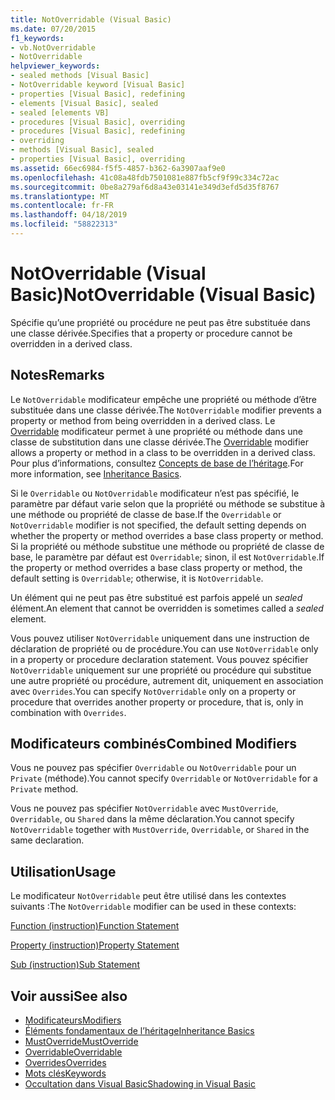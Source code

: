 ```yaml
---
title: NotOverridable (Visual Basic)
ms.date: 07/20/2015
f1_keywords:
- vb.NotOverridable
- NotOverridable
helpviewer_keywords:
- sealed methods [Visual Basic]
- NotOverridable keyword [Visual Basic]
- properties [Visual Basic], redefining
- elements [Visual Basic], sealed
- sealed [elements VB]
- procedures [Visual Basic], overriding
- procedures [Visual Basic], redefining
- overriding
- methods [Visual Basic], sealed
- properties [Visual Basic], overriding
ms.assetid: 66ec6984-f5f5-4857-b362-6a3907aaf9e0
ms.openlocfilehash: 41c08a48fdb7501081e887fb5cf9f99c334c72ac
ms.sourcegitcommit: 0be8a279af6d8a43e03141e349d3efd5d35f8767
ms.translationtype: MT
ms.contentlocale: fr-FR
ms.lasthandoff: 04/18/2019
ms.locfileid: "58822313"
---
```

# <a name="notoverridable-visual-basic"></a><span data-ttu-id="dd878-102">NotOverridable (Visual Basic)</span><span class="sxs-lookup"><span data-stu-id="dd878-102">NotOverridable (Visual Basic)</span></span>
<span data-ttu-id="dd878-103">Spécifie qu’une propriété ou procédure ne peut pas être substituée dans une classe dérivée.</span><span class="sxs-lookup"><span data-stu-id="dd878-103">Specifies that a property or procedure cannot be overridden in a derived class.</span></span>  
  
## <a name="remarks"></a><span data-ttu-id="dd878-104">Notes</span><span class="sxs-lookup"><span data-stu-id="dd878-104">Remarks</span></span>  
 <span data-ttu-id="dd878-105">Le `NotOverridable` modificateur empêche une propriété ou méthode d’être substituée dans une classe dérivée.</span><span class="sxs-lookup"><span data-stu-id="dd878-105">The `NotOverridable` modifier prevents a property or method from being overridden in a derived class.</span></span>  <span data-ttu-id="dd878-106">Le [Overridable](../../../visual-basic/language-reference/modifiers/overridable.md) modificateur permet à une propriété ou méthode dans une classe de substitution dans une classe dérivée.</span><span class="sxs-lookup"><span data-stu-id="dd878-106">The [Overridable](../../../visual-basic/language-reference/modifiers/overridable.md) modifier allows a property or method in a class to be overridden in a derived class.</span></span> <span data-ttu-id="dd878-107">Pour plus d’informations, consultez [Concepts de base de l’héritage](../../../visual-basic/programming-guide/language-features/objects-and-classes/inheritance-basics.md).</span><span class="sxs-lookup"><span data-stu-id="dd878-107">For more information, see [Inheritance Basics](../../../visual-basic/programming-guide/language-features/objects-and-classes/inheritance-basics.md).</span></span>  
  
 <span data-ttu-id="dd878-108">Si le `Overridable` ou `NotOverridable` modificateur n’est pas spécifié, le paramètre par défaut varie selon que la propriété ou méthode se substitue à une méthode ou propriété de classe de base.</span><span class="sxs-lookup"><span data-stu-id="dd878-108">If the `Overridable` or `NotOverridable` modifier is not specified, the default setting depends on whether the property or method overrides a base class property or method.</span></span> <span data-ttu-id="dd878-109">Si la propriété ou méthode substitue une méthode ou propriété de classe de base, le paramètre par défaut est `Overridable`; sinon, il est `NotOverridable`.</span><span class="sxs-lookup"><span data-stu-id="dd878-109">If the property or method overrides a base class property or method, the default setting is `Overridable`; otherwise, it is `NotOverridable`.</span></span>  
  
 <span data-ttu-id="dd878-110">Un élément qui ne peut pas être substitué est parfois appelé un *sealed* élément.</span><span class="sxs-lookup"><span data-stu-id="dd878-110">An element that cannot be overridden is sometimes called a *sealed* element.</span></span>  
  
 <span data-ttu-id="dd878-111">Vous pouvez utiliser `NotOverridable` uniquement dans une instruction de déclaration de propriété ou de procédure.</span><span class="sxs-lookup"><span data-stu-id="dd878-111">You can use `NotOverridable` only in a property or procedure declaration statement.</span></span> <span data-ttu-id="dd878-112">Vous pouvez spécifier `NotOverridable` uniquement sur une propriété ou procédure qui substitue une autre propriété ou procédure, autrement dit, uniquement en association avec `Overrides`.</span><span class="sxs-lookup"><span data-stu-id="dd878-112">You can specify `NotOverridable` only on a property or procedure that overrides another property or procedure, that is, only in combination with `Overrides`.</span></span>  
  
## <a name="combined-modifiers"></a><span data-ttu-id="dd878-113">Modificateurs combinés</span><span class="sxs-lookup"><span data-stu-id="dd878-113">Combined Modifiers</span></span>  
 <span data-ttu-id="dd878-114">Vous ne pouvez pas spécifier `Overridable` ou `NotOverridable` pour un `Private` (méthode).</span><span class="sxs-lookup"><span data-stu-id="dd878-114">You cannot specify `Overridable` or `NotOverridable` for a `Private` method.</span></span>  
  
 <span data-ttu-id="dd878-115">Vous ne pouvez pas spécifier `NotOverridable` avec `MustOverride`, `Overridable`, ou `Shared` dans la même déclaration.</span><span class="sxs-lookup"><span data-stu-id="dd878-115">You cannot specify `NotOverridable` together with `MustOverride`, `Overridable`, or `Shared` in the same declaration.</span></span>  
  
## <a name="usage"></a><span data-ttu-id="dd878-116">Utilisation</span><span class="sxs-lookup"><span data-stu-id="dd878-116">Usage</span></span>  
 <span data-ttu-id="dd878-117">Le modificateur `NotOverridable` peut être utilisé dans les contextes suivants :</span><span class="sxs-lookup"><span data-stu-id="dd878-117">The `NotOverridable` modifier can be used in these contexts:</span></span>  
  
 [<span data-ttu-id="dd878-118">Function (instruction)</span><span class="sxs-lookup"><span data-stu-id="dd878-118">Function Statement</span></span>](../../../visual-basic/language-reference/statements/function-statement.md)  
  
 [<span data-ttu-id="dd878-119">Property (instruction)</span><span class="sxs-lookup"><span data-stu-id="dd878-119">Property Statement</span></span>](../../../visual-basic/language-reference/statements/property-statement.md)  
  
 [<span data-ttu-id="dd878-120">Sub (instruction)</span><span class="sxs-lookup"><span data-stu-id="dd878-120">Sub Statement</span></span>](../../../visual-basic/language-reference/statements/sub-statement.md)  
  
## <a name="see-also"></a><span data-ttu-id="dd878-121">Voir aussi</span><span class="sxs-lookup"><span data-stu-id="dd878-121">See also</span></span>

- [<span data-ttu-id="dd878-122">Modificateurs</span><span class="sxs-lookup"><span data-stu-id="dd878-122">Modifiers</span></span>](../../../visual-basic/language-reference/modifiers/index.md)
- [<span data-ttu-id="dd878-123">Éléments fondamentaux de l’héritage</span><span class="sxs-lookup"><span data-stu-id="dd878-123">Inheritance Basics</span></span>](../../../visual-basic/programming-guide/language-features/objects-and-classes/inheritance-basics.md)
- [<span data-ttu-id="dd878-124">MustOverride</span><span class="sxs-lookup"><span data-stu-id="dd878-124">MustOverride</span></span>](../../../visual-basic/language-reference/modifiers/mustoverride.md)
- [<span data-ttu-id="dd878-125">Overridable</span><span class="sxs-lookup"><span data-stu-id="dd878-125">Overridable</span></span>](../../../visual-basic/language-reference/modifiers/overridable.md)
- [<span data-ttu-id="dd878-126">Overrides</span><span class="sxs-lookup"><span data-stu-id="dd878-126">Overrides</span></span>](../../../visual-basic/language-reference/modifiers/overrides.md)
- [<span data-ttu-id="dd878-127">Mots clés</span><span class="sxs-lookup"><span data-stu-id="dd878-127">Keywords</span></span>](../../../visual-basic/language-reference/keywords/index.md)
- [<span data-ttu-id="dd878-128">Occultation dans Visual Basic</span><span class="sxs-lookup"><span data-stu-id="dd878-128">Shadowing in Visual Basic</span></span>](../../../visual-basic/programming-guide/language-features/declared-elements/shadowing.md)
